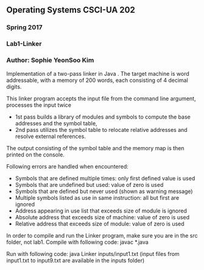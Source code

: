 ## Operating Systems CSCI-UA 202
### Spring 2017
### Lab1-Linker
### Author: Sophie YeonSoo Kim


Implementation of a two-pass linker in Java .
The target machine is word addressable, with a memory of 200 words, each consisting of 4 decimal digits.

This linker program accepts the input file from the command line argument, processes the input twice 
- 1st pass builds a library of modules and symbols to compute the base addresses and the symbol table,
- 2nd pass utilizes the symbol table to relocate relative addresses and resolve external references.

The output consisting of the symbol table and the memory map is then printed on the console.

Following errors are handled when encountered:
- Symbols that are defined multiple times: only first defined value is used
- Symbols that are undefined but used: value of zero is used
- Symbols that are defined but never used (shown as warning message)
- Multiple symbols listed as use in same instruction: all but first are ignored
- Address appearing in use list that exceeds size of module is ignored
- Absolute address that exceeds size of machine: value of zero is used
- Relative address that exceeds size of module: value of zero is used


In order to compile and run the Linker program, make sure you are in the src folder, not lab1.
Compile with following code: 
javac *.java

Run with following code:
java Linker inputs/input1.txt
(input files from input1.txt to  input9.txt are available in the inputs folder)
